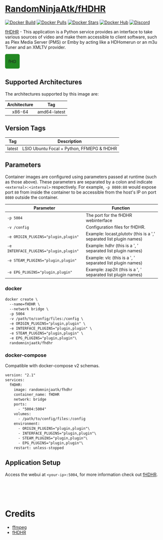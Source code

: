 # [RandomNinjaAtk/fHDHR](https://github.com/RandomNinjaAtk/docker-fhdhr)
[![Docker Build](https://img.shields.io/docker/cloud/automated/randomninjaatk/fhdhr?style=flat-square)](https://hub.docker.com/r/randomninjaatk/fhdhr)
[![Docker Pulls](https://img.shields.io/docker/pulls/randomninjaatk/fhdhr?style=flat-square)](https://hub.docker.com/r/randomninjaatk/fhdhr)
[![Docker Stars](https://img.shields.io/docker/stars/randomninjaatk/fhdhr?style=flat-square)](https://hub.docker.com/r/randomninjaatk/fhdhr)
[![Docker Hub](https://img.shields.io/badge/Open%20On-DockerHub-blue?style=flat-square)](https://hub.docker.com/r/randomninjaatk/fhdhr)
[![Discord](https://img.shields.io/discord/747100476775858276.svg?style=flat-square&label=Discord&logo=discord)](https://discord.gg/JumQXDc "realtime support / chat with the community." )

[fHDHR](https://github.com/fHDHR/fHDHR) - This application is a Python service provides an interface to take various sources of video and make them accessible to client software, such as Plex Media Server (PMS) or Emby by acting like a HDHomerun or an m3u Tuner and an XMLTV provider.

[![fHDHR](https://raw.githubusercontent.com/RandomNinjaAtk/unraid-templates/master/randomninjaatk/img/fhdhr.png)](https://github.com/fHDHR/fHDHR)

## Supported Architectures

The architectures supported by this image are:

| Architecture | Tag |
| :----: | --- |
| x86-64 | amd64-latest |

## Version Tags

| Tag | Description |
| :----: | --- |
| latest | LSIO Ubuntu Focal + Python, FFMEPG & fHDHR |

## Parameters

Container images are configured using parameters passed at runtime (such as those above). These parameters are separated by a colon and indicate `<external>:<internal>` respectively. For example, `-p 8080:80` would expose port `80` from inside the container to be accessible from the host's IP on port `8080` outside the container.

| Parameter | Function |
| ---- | --- |
| `-p 5004` | The port for the fHDHR webinterface |
| `-v /config` | Configuration files for fHDHR. |
| `-e ORIGIN_PLUGINS="plugin,plugin"` | Example: locast,plutotv (this is a ',' separated list plugin names) |
| `-e INTERFACE_PLUGINS="plugin,plugin"` | Example: hdhr  (this is a ', ' separated list plugin names) |
| `-e STEAM_PLUGINS="plugin,plugin"` | Example: vlc (this is a ', ' separated list plugin names) |
| `-e EPG_PLUGINS="plugin,plugin"` | Example: zap2it  (this is a ', ' separated list plugin names) |

### docker

```
docker create \
  --name=fHDHR \
  --network bridge \
  -p 5004
  -v /path/to/config/files:/config \
  -e ORIGIN_PLUGINS="plugin,plugin" \
  -e INTERFACE_PLUGINS="plugin,plugin" \
  -e STEAM_PLUGINS="plugin,plugin" \
  -e EPG_PLUGINS="plugin,plugin"\
  randomninjaatk/fhdhr 
```


### docker-compose

Compatible with docker-compose v2 schemas.

```
version: "2.1"
services:
  fHDHR:
    image: randomninjaatk/fhdhr
    container_name: fHDHR
    network: bridge
    ports:
      - "5004:5004"
    volumes:
      - /path/to/config/files:/config
    environment:
      - ORIGIN_PLUGINS="plugin,plugin"\
      - INTERFACE_PLUGINS="plugin,plugin"\
      - STEAM_PLUGINS="plugin,plugin"\
      - EPG_PLUGINS="plugin,plugin"\
    restart: unless-stopped
```

## Application Setup

Access the webui at `<your-ip>:5004`, for more information check out [fHDHR](https://github.com/fHDHR/fHDHR).

<br />
<br />
<br />

# Credits
- [ffmpeg](https://ffmpeg.org/)
- [fHDHR](https://github.com/fHDHR/fHDHR)

